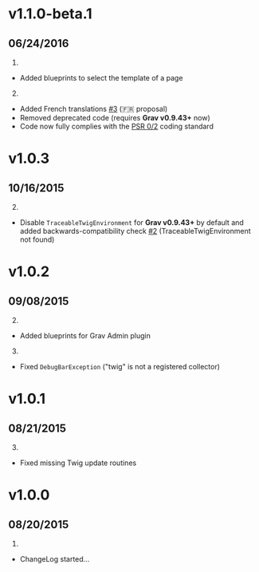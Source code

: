 # v1.1.0-beta.1
## 06/24/2016

1. [](#new)
  * Added blueprints to select the template of a page
2. [](#improved)
  * Added French translations [#3](https://github.com/Sommerregen/grav-plugin-themer/pull/3) (:fr: proposal)
  * Removed deprecated code (requires **Grav v0.9.43+** now)
  * Code now fully complies with the [PSR 0/2](https://github.com/php-fig/fig-standards/blob/master/accepted/PSR-2-coding-style-guide.md) coding standard

# v1.0.3
## 10/16/2015

2. [](#improved)
  * Disable `TraceableTwigEnvironment` for **Grav v0.9.43+** by default and added backwards-compatibility check [#2](https://github.com/Sommerregen/grav-plugin-themer/issues/2) (TraceableTwigEnvironment not found)

# v1.0.2
## 09/08/2015

2. [](#improved)
  * Added blueprints for Grav Admin plugin
3. [](#bugfix)
  * Fixed `DebugBarException` ("twig" is not a registered collector)

# v1.0.1
## 08/21/2015

3. [](#bugfix)
  * Fixed missing Twig update routines

# v1.0.0
## 08/20/2015

1. [](#new)
  * ChangeLog started...
